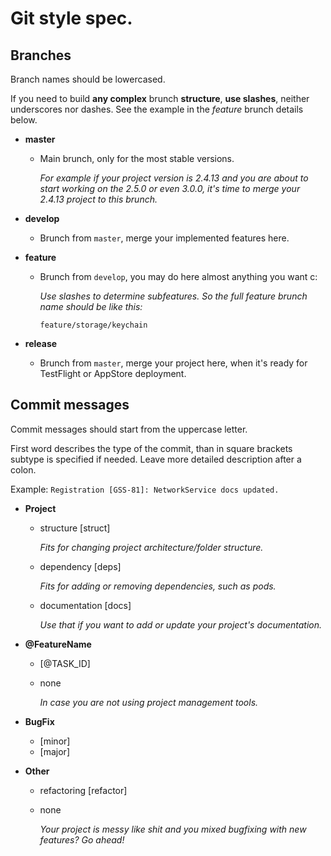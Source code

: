 # Git style spec.

## Branches

Branch names should be lowercased.

If you need to build **any complex** brunch **structure**, **use slashes**, neither underscores nor dashes. See the example in the _feature_ brunch details below.

- **master**

  - Main brunch, only for the most stable versions.

    _For example if your project version is 2.4.13 and you are about to start working on the 2.5.0 or even 3.0.0, it's time to merge your 2.4.13 project to this brunch._

- **develop**

  - Brunch from `master`, merge your implemented features here.

- **feature**

  - Brunch from `develop`, you may do here almost anything you want c:

    _Use slashes to determine subfeatures. So the full feature brunch name should be like this:_

    `feature/storage/keychain`

- **release**

  - Brunch from `master`, merge your project here, when it's ready for TestFlight or AppStore deployment.

## Commit messages

Commit messages should start from the uppercase letter.

First word describes the type of the commit, than in square brackets subtype is specified if needed. Leave more detailed description after a colon.

Example: `Registration [GSS-81]: NetworkService docs updated.`

- **Project**

  - structure [struct]

    _Fits for changing project architecture/folder structure._

  - dependency [deps]

    _Fits for adding or removing dependencies, such as pods._

  - documentation [docs]

    _Use that if you want to add or update your project's documentation._

- **@FeatureName**

  - [@TASK_ID]

  - none

    _In case you are not using project management tools._

- **BugFix**

  - [minor]
  - [major]

- **Other**

  - refactoring [refactor]

  - none

    _Your project is messy like shit and you mixed bugfixing with new features? Go ahead!_

  